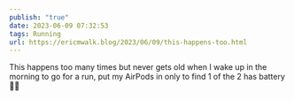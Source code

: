 ```yaml
---
publish: "true"
date: 2023-06-09 07:32:53
tags: Running
url: https://ericmwalk.blog/2023/06/09/this-happens-too.html
---
```


This happens too many times but never gets old when I wake up in the morning to go for a run, put my AirPods in only to find 1 of the 2 has battery 🪫😖